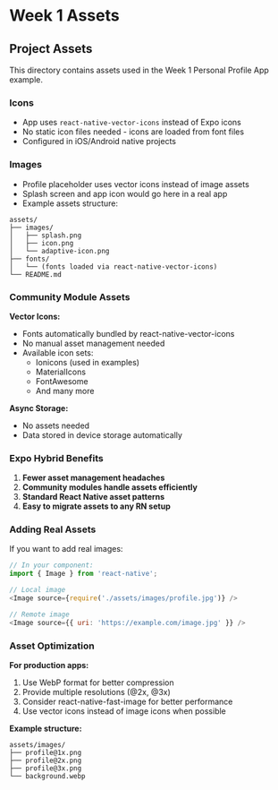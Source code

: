 # Week 1 Assets

## Project Assets

This directory contains assets used in the Week 1 Personal Profile App example.

### Icons
- App uses `react-native-vector-icons` instead of Expo icons
- No static icon files needed - icons are loaded from font files
- Configured in iOS/Android native projects

### Images
- Profile placeholder uses vector icons instead of image assets
- Splash screen and app icon would go here in a real app
- Example assets structure:

```
assets/
├── images/
│   ├── splash.png
│   ├── icon.png
│   └── adaptive-icon.png
├── fonts/
│   └── (fonts loaded via react-native-vector-icons)
└── README.md
```

### Community Module Assets

**Vector Icons:**
- Fonts automatically bundled by react-native-vector-icons
- No manual asset management needed
- Available icon sets:
  - Ionicons (used in examples)
  - MaterialIcons
  - FontAwesome
  - And many more

**Async Storage:**
- No assets needed
- Data stored in device storage automatically

### Expo Hybrid Benefits

1. **Fewer asset management headaches**
2. **Community modules handle assets efficiently**
3. **Standard React Native asset patterns**
4. **Easy to migrate assets to any RN setup**

### Adding Real Assets

If you want to add real images:

```javascript
// In your component:
import { Image } from 'react-native';

// Local image
<Image source={require('./assets/images/profile.jpg')} />

// Remote image
<Image source={{ uri: 'https://example.com/image.jpg' }} />
```

### Asset Optimization

**For production apps:**
1. Use WebP format for better compression
2. Provide multiple resolutions (@2x, @3x)
3. Consider react-native-fast-image for better performance
4. Use vector icons instead of image icons when possible

**Example structure:**
```
assets/images/
├── profile@1x.png
├── profile@2x.png
├── profile@3x.png
└── background.webp
```